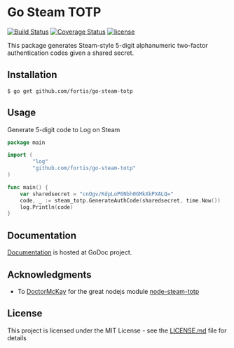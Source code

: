 # Go Steam TOTP
[![Build Status](https://travis-ci.org/fortis/go-steam-totp.svg?branch=master)](https://travis-ci.org/fortis/go-steam-totp)
[![Coverage Status](https://coveralls.io/repos/github/fortis/go-steam-totp/badge.svg?branch=master)](https://coveralls.io/github/fortis/go-steam-totp?branch=master)
[![license](https://img.shields.io/npm/l/steam-totp.svg)](https://github.com/fortis/go-steam-totp/blob/master/LICENSE)

This package generates Steam-style 5-digit alphanumeric two-factor authentication codes given a shared secret.

## Installation

    $ go get github.com/fortis/go-steam-totp

## Usage
Generate 5-digit code to Log on Steam

```go
package main

import (
        "log"
        "github.com/fortis/go-steam-totp"
)

func main() {
    var sharedsecret = "cnOgv/KdpLoP6Nbh0GMkXkPXALQ="
    code, _ := steam_totp.GenerateAuthCode(sharedsecret, time.Now())
    log.Println(code)
}
```

## Documentation

[Documentation](http://godoc.org/github.com/fortis/go-steam-totp) is hosted at GoDoc project.

## Acknowledgments
- To [DoctorMcKay](https://github.com/DoctorMcKay) for the great nodejs module [node-steam-totp](https://github.com/DoctorMcKay/node-steam-totp)

## License

This project is licensed under the MIT License - see the [LICENSE.md](LICENSE) file for details
